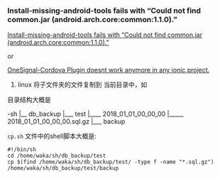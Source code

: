 ### Install-missing-android-tools fails with “Could not find common.jar (android.arch.core:common:1.1.0).” ###

[Install-missing-android-tools fails with “Could not find common.jar (android.arch.core:common:1.1.0).”](https://discuss.bitrise.io/t/install-missing-android-tools-fails-with-could-not-find-common-jar-android-arch-core1-1-0/5327)

or 

[OneSignal-Cordova Plugin doesnt work anymore in any ionic project. ](https://github.com/OneSignal/OneSignal-Cordova-SDK/issues/385#issuecomment-400259240)

1. linux 将子文件夹的文件复制到 当前目录中，如

目录结构大概是

-sh
|__ db_backup
|___ test
|____ 2018_01_01_00_00_00
|_____ 2018_01_01_00_00_00.sql.gz
|___ backup


`cp.sh` 文件中的shell脚本大概是:

```
#!/bin/sh
cd /home/waka/sh/db_backup/test
cp $(find /home/waka/sh/db_backup/test/ -type f -name "*.sql.gz")  /home/waka/sh/db_backup/test/backup
```
